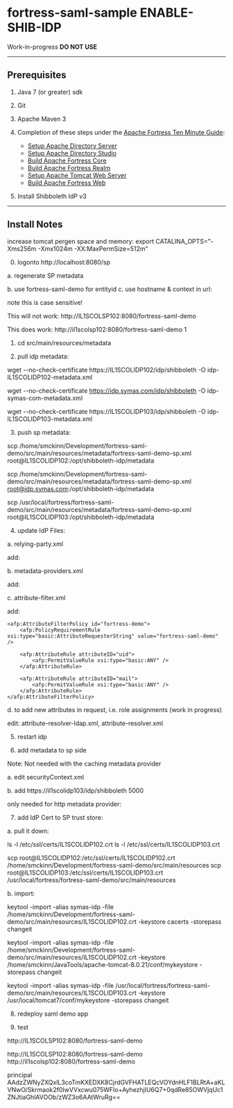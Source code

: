 # fortress-saml-sample ENABLE-SHIB-IDP

 Work-in-progress **DO NOT USE**

-------------------------------------------------------------------------------

## Prerequisites
1. Java 7 (or greater) sdk
2. Git
3. Apache Maven 3
4. Completion of these steps under the [Apache Fortress Ten Minute Guide](http://directory.apache.org/fortress/gen-docs/latest/apidocs/org/apache/directory/fortress/core/doc-files/ten-minute-guide.html):
    * [Setup Apache Directory Server](http://directory.apache.org/fortress/gen-docs/latest/apidocs/org/apache/directory/fortress/core/doc-files/apache-directory-server.html)
    * [Setup Apache Directory Studio](http://directory.apache.org/fortress/gen-docs/latest/apidocs/org/apache/directory/fortress/core/doc-files/apache-directory-studio.html)
    * [Build Apache Fortress Core](http://directory.apache.org/fortress/gen-docs/latest/apidocs/org/apache/directory/fortress/core/doc-files/apache-fortress-core.html)
    * [Build Apache Fortress Realm](http://directory.apache.org/fortress/gen-docs/latest/apidocs/org/apache/directory/fortress/core/doc-files/apache-fortress-realm.html)
    * [Setup Apache Tomcat Web Server](http://directory.apache.org/fortress/gen-docs/latest/apidocs/org/apache/directory/fortress/core/doc-files/apache-tomcat.html)
    * [Build Apache Fortress Web](http://directory.apache.org/fortress/gen-docs/latest/apidocs/org/apache/directory/fortress/core/doc-files/apache-fortress-web.html)

5. Install Shibboleth IdP v3
-------------------------------------------------------------------------------

## Install Notes

increase tomcat pergen space and memory:
export CATALINA_OPTS="-Xms256m -Xmx1024m -XX:MaxPermSize=512m"

0. logonto http://localhost:8080/sp

a. regenerate SP metadata

b. use fortress-saml-demo for entityid
c. use hostname & context in url:

note this is case sensitive!

This will not work:
http://IL1SCOLSP102:8080/fortress-saml-demo

This does work:
http://il1scolsp102:8080/fortress-saml-demo
1

1. cd src/main/resources/metadata

2. pull idp metadata:

wget --no-check-certificate https://IL1SCOLIDP102/idp/shibboleth -O idp-IL1SCOLIDP102-metadata.xml

wget --no-check-certificate https://idp.symas.com/idp/shibboleth -O idp-symas-com-metadata.xml

wget --no-check-certificate https://IL1SCOLIDP103/idp/shibboleth -O idp-IL1SCOLIDP103-metadata.xml

3. push sp metadata:

scp /home/smckinn/Development/fortress-saml-demo/src/main/resources/metadata/fortress-saml-demo-sp.xml root@IL1SCOLIDP102:/opt/shibboleth-idp/metadata

scp /home/smckinn/Development/fortress-saml-demo/src/main/resources/metadata/fortress-saml-demo-sp.xml root@idp.symas.com:/opt/shibboleth-idp/metadata

scp /usr/local/fortress/fortress-saml-demo/src/main/resources/metadata/fortress-saml-demo-sp.xml root@IL1SCOLIDP103:/opt/shibboleth-idp/metadata

4. update IdP Files:

a. relying-party.xml

add:

   <bean parent="RelyingPartyByName" c:relyingPartyIds="fortress-saml-demo">
          <property name="profileConfigurations">
          <list>
          <!-- Your refs or beans here. -->
              <bean parent="SAML2.SSO" p:encryptAssertions="false" />
          </list>
          </property>
    </bean>


b. metadata-providers.xml

add:

  <MetadataProvider id="fortress-saml-demo"  xsi:type="FilesystemMetadataProvider" metadataFile="/opt/shibboleth-idp/metadata/fortress-saml-demo-sp.xml"/>

c. attribute-filter.xml

add:

    <afp:AttributeFilterPolicy id="fortress-demo">
        <afp:PolicyRequirementRule xsi:type="basic:AttributeRequesterString" value="fortress-saml-demo" />

        <afp:AttributeRule attributeID="uid">
            <afp:PermitValueRule xsi:type="basic:ANY" />
        </afp:AttributeRule>

        <afp:AttributeRule attributeID="mail">
            <afp:PermitValueRule xsi:type="basic:ANY" />
        </afp:AttributeRule>
    </afp:AttributeFilterPolicy>

d. to add new attributes in request, i.e. role assignments (work in progress)

edit:
attribute-resolver-ldap.xml, attribute-resolver.xml

5. restart idp

6. add metadata to sp side

Note:  Not needed with the caching metadata provider

a. edit securityContext.xml

b. add
                <bean class="org.opensaml.saml2.metadata.provider.HTTPMetadataProvider">
                    <constructor-arg>
                        <value type="java.lang.String">https://il1scolidp103/idp/shibboleth</value>
                    </constructor-arg>
                    <constructor-arg>
                        <value type="int">5000</value>
                    </constructor-arg>
                    <property name="parserPool" ref="parserPool"/>
                </bean>

only needed for http metadata provider:

7. add IdP Cert to SP trust store:

a. pull it down:

 ls -l /etc/ssl/certs/IL1SCOLIDP102.crt
 ls -l /etc/ssl/certs/IL1SCOLIDP103.crt

scp root@IL1SCOLIDP102:/etc/ssl/certs/IL1SCOLIDP102.crt /home/smckinn/Development/fortress-saml-demo/src/main/resources
scp root@IL1SCOLIDP103:/etc/ssl/certs/IL1SCOLIDP103.crt /usr/local/fortress/fortress-saml-demo/src/main/resources

b. import:

keytool -import -alias symas-idp -file /home/smckinn/Development/fortress-saml-demo/src/main/resources/IL1SCOLIDP102.crt -keystore cacerts -storepass changeit

keytool -import -alias symas-idp -file /home/smckinn/Development/fortress-saml-demo/src/main/resources/IL1SCOLIDP102.crt -keystore /home/smckinn/JavaTools/apache-tomcat-8.0.21/conf/mykeystore -storepass changeit

keytool -import -alias symas-idp -file /usr/local/fortress/fortress-saml-demo/src/main/resources/IL1SCOLIDP103.crt -keystore /usr/local/tomcat7/conf/mykeystore -storepass changeit

8. redeploy saml demo app

9. test

http://IL1SCOLSP102:8080/fortress-saml-demo

http://IL1SCOLSP102:8080/fortress-saml-demo
http://il1scolsp102:8080/fortress-saml-demo


principal
AAdzZWNyZXQxlL3coTmKXEDXK8CjrdGVFHATLEQcVOYdnHLF1BLRtA+aKLVNwO/Skrmaok2f0IwVVxcwu075WFIo+AyhezhjlU6Q7+0qdRe85OWVjqUc1ZNJtiaGhlAVOOb/zWZ3o6AAtWruRg==
